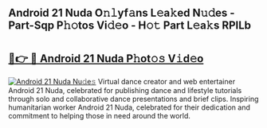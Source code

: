 ## Android 21 Nuda O𝚗𝚕yf𝚊ns L𝚎a𝚔ed N𝚞𝚍es - Part-Sqp P𝚑𝚘tos Vi𝚍𝚎o - H𝚘𝚝 Part L𝚎a𝚔s RPILb

# <h2><a href="http://kf30hrj.oniu.top/?m=Android+21+Nuda">🔗👉 🔴 Android 21 Nuda P𝚑ot𝚘𝚜 V𝚒d𝚎o</a></h2>

[![Android 21 Nuda Nu𝚍e𝚜](https://i.imgur.com/0qMVB7G.gif)](http://kf30hrj.oniu.top/?m=Android+21+Nuda)
Virtual dance creator and web entertainer Android 21 Nuda, celebrated for publishing dance and lifestyle tutorials through solo and collaborative dance presentations and brief clips. Inspiring humanitarian worker Android 21 Nuda, celebrated for their dedication and commitment to helping those in need around the world.  

